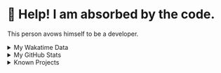 # 🥺 Help! I am absorbed by the code. 

This person avows himself to be a developer.

<details>

<summary>My Wakatime Data</summary>

<!--START_SECTION:waka-->
![Lines of code](https://img.shields.io/badge/From%20Hello%20World%20I%27ve%20Written-8.9%20million%20lines%20of%20code-blue)

**🐱 My GitHub Data** 

> 📦 787.1 kB Used in GitHub's Storage 
 > 
> 🏆 813 Contributions in the Year 2024
 > 
> 🚫 Not Opted to Hire
 > 
> 📜 92 Public Repositories 
 > 
> 🔑 29 Private Repositories 
 > 
**I'm an Early 🐤** 

```text
🌞 Morning                2235 commits        ██████░░░░░░░░░░░░░░░░░░░   24.01 % 
🌆 Daytime                4006 commits        ███████████░░░░░░░░░░░░░░   43.03 % 
🌃 Evening                2993 commits        ████████░░░░░░░░░░░░░░░░░   32.15 % 
🌙 Night                  75 commits          ░░░░░░░░░░░░░░░░░░░░░░░░░   00.81 % 
```
📅 **I'm Most Productive on Wednesday** 

```text
Monday                   1158 commits        ███░░░░░░░░░░░░░░░░░░░░░░   12.44 % 
Tuesday                  1637 commits        ████░░░░░░░░░░░░░░░░░░░░░   17.59 % 
Wednesday                1651 commits        ████░░░░░░░░░░░░░░░░░░░░░   17.74 % 
Thursday                 1336 commits        ████░░░░░░░░░░░░░░░░░░░░░   14.35 % 
Friday                   1395 commits        ████░░░░░░░░░░░░░░░░░░░░░   14.99 % 
Saturday                 1147 commits        ███░░░░░░░░░░░░░░░░░░░░░░   12.32 % 
Sunday                   985 commits         ███░░░░░░░░░░░░░░░░░░░░░░   10.58 % 
```


**I Mostly Code in Go** 

```text
Go                       37 repos            █████████░░░░░░░░░░░░░░░░   35.92 % 
TeX                      6 repos             █░░░░░░░░░░░░░░░░░░░░░░░░   05.83 % 
Rust                     3 repos             █░░░░░░░░░░░░░░░░░░░░░░░░   02.91 % 
Swift                    3 repos             █░░░░░░░░░░░░░░░░░░░░░░░░   02.91 % 
Shell                    2 repos             ░░░░░░░░░░░░░░░░░░░░░░░░░   01.94 % 
```




 Last Updated on 25/06/2024 01:24:24 UTC
<!--END_SECTION:waka-->

</details>

<details>
 
 <summary>My GitHub Stats</summary>

[![CDFMLR's github stats](https://github-readme-stats.vercel.app/api?username=cdfmlr&count_private=true&show_icons=true)](https://github.com/anuraghazra/github-readme-stats)
 
</details>

<details>

<summary>Known Projects</summary>

[![Star History Chart](https://api.star-history.com/svg?repos=cdfmlr/pyflowchart,cdfmlr/muvtuber,cdfmlr/crud,cdfmlr/murecom-verse-1,cdfmlr/murecom-intro&type=Date)](https://star-history.com/#cdfmlr/pyflowchart&cdfmlr/muvtuber&cdfmlr/crud&cdfmlr/murecom-verse-1&cdfmlr/murecom-intro&Date)

 </details>
